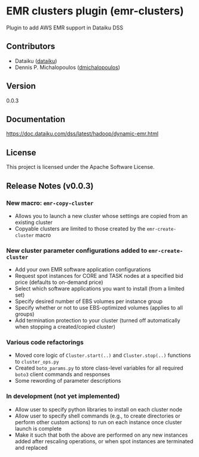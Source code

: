 # EMR clusters plugin (emr-clusters)
Plugin to add AWS EMR support in Dataiku DSS

## Contributors
- Dataiku ([dataiku](https://github.com/dataiku))
- Dennis P. Michalopoulos ([dmichalopoulos](https://github.com/dmichalopoulos))

## Version
0.0.3

## Documentation
https://doc.dataiku.com/dss/latest/hadoop/dynamic-emr.html

## License
This project is licensed under the Apache Software License.

## Release Notes (v0.0.3)

### New macro: `emr-copy-cluster`
- Allows you to launch a new cluster whose settings are copied from an existing cluster
- Copyable clusters are limited to those created by the `emr-create-cluster` macro

### New cluster parameter configurations added to `emr-create-cluster`
- Add your own EMR software application configurations
- Request spot instances for CORE and TASK nodes at a specified bid price (defaults to on-demand price)
- Select which software applications you want to install (from a limited set)
- Specify desired number of EBS volumes per instance group
- Specify whether or not to use EBS-optimized volumes (applies to all groups)
- Add termination protection to your cluster (turned off automatically when stopping a created/copied cluster)

### Various code refactorings
- Moved core logic of `Cluster.start(..)` and `Cluster.stop(..)` functions to `cluster_ops.py`
- Created `boto_params.py` to store class-level variables for all required `boto3` client commands and responses
- Some rewording of parameter descriptions

### In development (not yet implemented)
- Allow user to specify python libraries to install on each cluster node
- Allow user to specify shell commands (e.g., to create directories or perform other custom actions) to run on each instance once cluster launch is complete
- Make it such that both the above are performed on any new instances added after rescaling operations, or when spot instances are terminated and replaced

